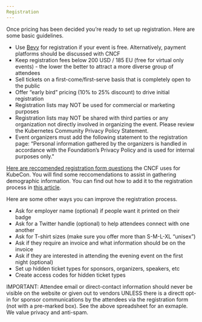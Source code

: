 ```yaml
---
Registration
---
```


Once pricing has been decided you’re ready to set up registration. Here are some basic guidelines.

* Use [Bevy](https://community.cncf.io/) for registration if your event is free. Alternatively, payment platforms should be discussed with CNCF
* Keep registration fees below 200 USD / 185 EU (free for virtual only events) - the lower the better to attract a more diverse group of attendees
* Sell tickets on a first-come/first-serve basis that is completely open to the public
* Offer “early bird” pricing (10% to 25% discount)  to drive initial registration
* Registration lists may NOT be used for commercial or marketing purposes
* Registration lists may NOT be shared with third parties or any organization not directly involved in organizing the event.  Please review the Kubernetes Community Privacy Policy Statement.
* Event organizers must add the following statement to the registration page:
  “Personal information gathered by the organizers is handled in accordance with the Foundation’s Privacy Policy and is used for internal purposes only."

[Here are reccomended registration form questions](https://docs.google.com/spreadsheets/d/1OEoVQ8Y3eQmEEJeT2abhNOkYIkyk8nAVjebNFvKMTQQ/edit#gid=0) the CNCF uses for KubeCon. You will find some reccomendations to assist in gathering demographic information. You can find out how to add it to the registration process in [this article](https://help.bevylabs.com/article/386-editing-event-forms).


Here are some other ways you can improve the registration process.

* Ask for employer name (optional) if people want it printed on their badge
* Ask for a Twitter handle (optional) to help attendees connect with one another
* Ask for T-shirt sizes (make sure you offer more than S-M-L-XL “unisex”)
* Ask if they require an invoice and what information should be on the invoice
* Ask if they are interested in attending the evening event on the first night (optional)
* Set up hidden ticket types for sponsors, organizers, speakers, etc
* Create access codes for hidden ticket types

IMPORTANT: Attendee email or direct-contact information should never be visible on the website or given out to vendors UNLESS there is a directt opt-in for sponsor communications by the attendees via the registration form (not with a pre-marked box). See the above spreadsheet for an exmaple. We value privacy and anti-spam.


